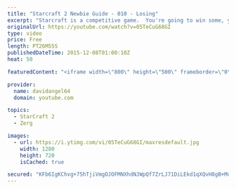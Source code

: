 ```yaml
---
title: "Starcraft 2 Newbie Guide - 010 - Losing"
excerpt: "Starcraft is a competitive game.  You're going to win some, you're going to lose some.  When you win a game, you feel good, and that's awesome.  But how do you react to losing a game?  How you react to losing in a competitive game like Starcraft 2 is an important consideration.  The biggest concept is"
originalUrl: https://youtube.com/watch?v=05TeCuG68GI
type: video
price: Free
length: PT26M55S
publishedDateTime: 2015-12-08T01:00:10Z
heat: 50

featuredContent: "<iframe width=\"800\" height=\"500\" frameborder=\"0\" src=\"https://www.youtube.com/embed/05TeCuG68GI\" allow=\"accelerometer; autoplay; encrypted-media; gyroscope; picture-in-picture\" allowfullscreen></iframe>"

provider:
  name: davidangel64
  domain: youtube.com

topics:
  - StarCraft 2
  - Zerg

images:
  - url: https://i.ytimg.com/vi/05TeCuG68GI/maxresdefault.jpg
    width: 1280
    height: 720
    isCached: true

secured: "KFb6IgKChvg+75hTjiVmgOJOFMNXhdNJWpQf7ZrLJ71DiLEkd1qXQvH8gB+MuwyA6/8nXZsB16t8dpJo4tXqchRWzeC7+HimHe7Bma2fANFKkXy7yLIb2zjWovyNcHY8Dm+bzJvz8oRAcRdgYHMbi+VnxwIc7uG+ILc1qEqIvJqppAQ2l0qTdJxvHtJ4FuHHrURhUGQqyvMy0g8JTSArcxrVa1dxWW8Vnj9LH+ZSe7/9O1Alfvrw+0Yvngk5XDVezGXn0Fb6SHNNVFDeiMkcOmpPBHps7ibZSFKShqIO3GzaYyifWdST1eVnjrxmpcJtH9Bf8aFqSDTw1ivmSbEGqi4yVTeCAKq4ZBrQPS1Ys6qY2a0vN+PBn22Xn9RBxcGd4qbjEdZw50ER/ZywE9Az+EzTMw9uT16z33tbcQnEDM0=;jqzyuEVl28bm3nVeKKnsaQ=="
---
```


